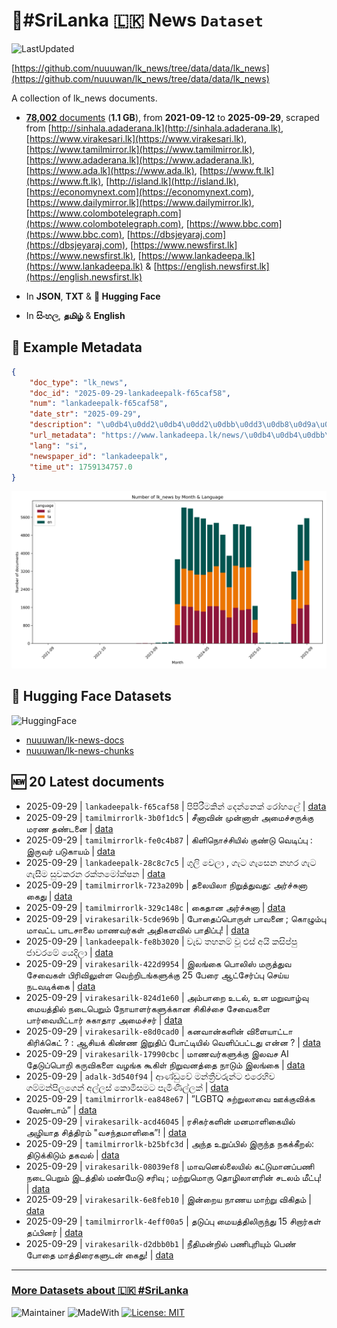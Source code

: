 # 📄#SriLanka 🇱🇰 News `Dataset`

![LastUpdated](https://img.shields.io/badge/last_updated-2025--09--29_14:07:06-green)

[https://github.com/nuuuwan/lk_news/tree/data/data/lk_news](https://github.com/nuuuwan/lk_news/tree/data/data/lk_news)

A collection of lk_news documents.

- [**78,002** documents](https://github.com/nuuuwan/lk_news/tree/data/data/lk_news) (**1.1 GB**), from **2021-09-12** to **2025-09-29**, scraped from [http://sinhala.adaderana.lk](http://sinhala.adaderana.lk), [https://www.virakesari.lk](https://www.virakesari.lk), [https://www.tamilmirror.lk](https://www.tamilmirror.lk), [https://www.adaderana.lk](https://www.adaderana.lk), [https://www.ada.lk](https://www.ada.lk), [https://www.ft.lk](https://www.ft.lk), [http://island.lk](http://island.lk), [https://economynext.com](https://economynext.com), [https://www.dailymirror.lk](https://www.dailymirror.lk), [https://www.colombotelegraph.com](https://www.colombotelegraph.com), [https://www.bbc.com](https://www.bbc.com), [https://dbsjeyaraj.com](https://dbsjeyaraj.com), [https://www.newsfirst.lk](https://www.newsfirst.lk), [https://www.lankadeepa.lk](https://www.lankadeepa.lk) & [https://english.newsfirst.lk](https://english.newsfirst.lk)

- In **JSON**, **TXT** & **🤗 Hugging Face**

- In **සිංහල**, **தமிழ்** & **English**

## 📝 Example Metadata

```json
{
    "doc_type": "lk_news",
    "doc_id": "2025-09-29-lankadeepalk-f65caf58",
    "num": "lankadeepalk-f65caf58",
    "date_str": "2025-09-29",
    "description": "\u0db4\u0dd2\u0db4\u0dd2\u0dbb\u0dd3\u0db8\u0d9a\u0dd2\u0db1\u0dca \u0daf\u0dd9\u0db1\u0dca\u0db1\u0dd9\u0d9a\u0dca \u0dbb\u0ddd\u0dc4\u0dbd\u0dda",
    "url_metadata": "https://www.lankadeepa.lk/news/\u0db4\u0db4\u0dbb\u0db8\u0d9a\u0db1-\u0daf\u0db1\u0db1\u0d9a-\u0dbb\u0dc4\u0dbd/101-680416",
    "lang": "si",
    "newspaper_id": "lankadeepalk",
    "time_ut": 1759134757.0
}
```

![Chart](https://raw.githubusercontent.com/nuuuwan/lk_news/refs/heads/data/data/lk_news/docs_by_month_and_lang.png)

## 🤗 Hugging Face Datasets

![HuggingFace](https://img.shields.io/badge/-HuggingFace-FDEE21?style=for-the-badge&logo=HuggingFace)

- [nuuuwan/lk-news-docs](https://huggingface.co/datasets/nuuuwan/lk-news-docs)
- [nuuuwan/lk-news-chunks](https://huggingface.co/datasets/nuuuwan/lk-news-chunks)

## 🆕 20 Latest documents

- 2025-09-29 | `lankadeepalk-f65caf58` | පිපිරීමකින් දෙන්නෙක් රෝහලේ | [data](https://github.com/nuuuwan/lk_news/tree/data/data/lk_news/2020s/2025/2025-09-29-lankadeepalk-f65caf58)
- 2025-09-29 | `tamilmirrorlk-3b0f1dc5` | சீனாவின் முன்னாள் அமைச்சருக்கு மரண தண்டனை | [data](https://github.com/nuuuwan/lk_news/tree/data/data/lk_news/2020s/2025/2025-09-29-tamilmirrorlk-3b0f1dc5)
- 2025-09-29 | `tamilmirrorlk-fe0c4b87` | கிளிநொச்சியில் குண்டு வெடிப்பு : இருவர் படுகாயம் | [data](https://github.com/nuuuwan/lk_news/tree/data/data/lk_news/2020s/2025/2025-09-29-tamilmirrorlk-fe0c4b87)
- 2025-09-29 | `lankadeepalk-28c8c7c5` | ගුලි වෙලා , ගැට ගැසෙන නහර ගැට ගැසීම  සුවකරන රක්තමෝක්ෂන | [data](https://github.com/nuuuwan/lk_news/tree/data/data/lk_news/2020s/2025/2025-09-29-lankadeepalk-28c8c7c5)
- 2025-09-29 | `tamilmirrorlk-723a209b` | தலையிலா நிறுத்துவது: அர்ச்சுனா கைது | [data](https://github.com/nuuuwan/lk_news/tree/data/data/lk_news/2020s/2025/2025-09-29-tamilmirrorlk-723a209b)
- 2025-09-29 | `tamilmirrorlk-329c148c` | கைதான அர்ச்சுனா | [data](https://github.com/nuuuwan/lk_news/tree/data/data/lk_news/2020s/2025/2025-09-29-tamilmirrorlk-329c148c)
- 2025-09-29 | `virakesarilk-5cde969b` | போதைப்பொருள் பாவனை ; கொழும்பு மாவட்ட பாடசாலை மாணவர்கள் அதிகளவில் பாதிப்பு! | [data](https://github.com/nuuuwan/lk_news/tree/data/data/lk_news/2020s/2025/2025-09-29-virakesarilk-5cde969b)
- 2025-09-29 | `lankadeepalk-fe8b3020` | වැඩ තහනම් වූ එස් අයි කසිප්පු ජාවරමේ යෙදිලා | [data](https://github.com/nuuuwan/lk_news/tree/data/data/lk_news/2020s/2025/2025-09-29-lankadeepalk-fe8b3020)
- 2025-09-29 | `virakesarilk-422d9954` | இலங்கை பொலிஸ் மருத்துவ சேவைகள் பிரிவிலுள்ள வெற்றிடங்களுக்கு 25 பேரை ஆட்சேர்ப்பு செய்ய நடவடிக்கை | [data](https://github.com/nuuuwan/lk_news/tree/data/data/lk_news/2020s/2025/2025-09-29-virakesarilk-422d9954)
- 2025-09-29 | `virakesarilk-824d1e60` | அம்பாறை உடல், உள மறுவாழ்வு மையத்தில் நடைபெறும் நோயாளர்களுக்கான சிகிச்சை சேவைகளை பார்வையிட்டார் சுகாதார அமைச்சர் | [data](https://github.com/nuuuwan/lk_news/tree/data/data/lk_news/2020s/2025/2025-09-29-virakesarilk-824d1e60)
- 2025-09-29 | `virakesarilk-e8d0cad0` | கனவான்களின் விளையாட்டா கிரிக்கெட் ? : ஆசியக் கிண்ண இறுதிப் போட்டியில் வெளிப்பட்டது என்ன ? | [data](https://github.com/nuuuwan/lk_news/tree/data/data/lk_news/2020s/2025/2025-09-29-virakesarilk-e8d0cad0)
- 2025-09-29 | `virakesarilk-17990cbc` | மாணவர்களுக்கு இலவச AI தேடுப்பொறி கருவிகளை வழங்க கூகிள் நிறுவனத்தை நாடும் இலங்கை | [data](https://github.com/nuuuwan/lk_news/tree/data/data/lk_news/2020s/2025/2025-09-29-virakesarilk-17990cbc)
- 2025-09-29 | `adalk-3d540f94` | ආණ්ඩුවේ මන්ත්‍රීවරුන්ට එරෙහිව ගම්මන්පිලගෙන් අල්ලස් කොමිසමට පැමිණිල්ලක් | [data](https://github.com/nuuuwan/lk_news/tree/data/data/lk_news/2020s/2025/2025-09-29-adalk-3d540f94)
- 2025-09-29 | `tamilmirrorlk-ea848e67` | ”LGBTQ சுற்றுலாவை ஊக்குவிக்க வேண்டாம்” | [data](https://github.com/nuuuwan/lk_news/tree/data/data/lk_news/2020s/2025/2025-09-29-tamilmirrorlk-ea848e67)
- 2025-09-29 | `virakesarilk-acd46045` | ரசிகர்களின் மனமாளிகையில் அழியாத சித்திரம் "வசந்தமாளிகை”! | [data](https://github.com/nuuuwan/lk_news/tree/data/data/lk_news/2020s/2025/2025-09-29-virakesarilk-acd46045)
- 2025-09-29 | `tamilmirrorlk-b25bfc3d` | அந்த உறுப்பில் இருந்த நகக்கீறல்: திடுக்கிடும் தகவல் | [data](https://github.com/nuuuwan/lk_news/tree/data/data/lk_news/2020s/2025/2025-09-29-tamilmirrorlk-b25bfc3d)
- 2025-09-29 | `virakesarilk-08039ef8` | மாவனெல்லையில் கட்டுமானப்பணி நடைபெறும் இடத்தில் மண்மேடு சரிவு ; மற்றுமொரு தொழிலாளரின் சடலம் மீட்பு! | [data](https://github.com/nuuuwan/lk_news/tree/data/data/lk_news/2020s/2025/2025-09-29-virakesarilk-08039ef8)
- 2025-09-29 | `virakesarilk-6e8feb10` | இன்றைய நாணய மாற்று விகிதம் | [data](https://github.com/nuuuwan/lk_news/tree/data/data/lk_news/2020s/2025/2025-09-29-virakesarilk-6e8feb10)
- 2025-09-29 | `tamilmirrorlk-4eff00a5` | தடுப்பு மையத்திலிருந்து 15 சிறார்கள் தப்பினர் | [data](https://github.com/nuuuwan/lk_news/tree/data/data/lk_news/2020s/2025/2025-09-29-tamilmirrorlk-4eff00a5)
- 2025-09-29 | `virakesarilk-d2dbb0b1` | நீதிமன்றில் பணிபுரியும் பெண் போதை மாத்திரைகளுடன் கைது! | [data](https://github.com/nuuuwan/lk_news/tree/data/data/lk_news/2020s/2025/2025-09-29-virakesarilk-d2dbb0b1)

---

### [More Datasets about 🇱🇰 #SriLanka](https://github.com/nuuuwan/lk_datasets)

![Maintainer](https://img.shields.io/badge/maintainer-nuuuwan-red)
![MadeWith](https://img.shields.io/badge/made_with-python-blue)
[![License: MIT](https://img.shields.io/badge/License-MIT-yellow.svg)](https://opensource.org/licenses/MIT)
